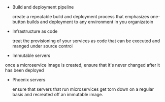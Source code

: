 * Build and deployment pipeline
 
  create a repeatable build and deployment process that emphasizes one-button builds and deployment to any environment in you organizatoin

* Infrastructure as code

  treat the provisioning of your services as code that can be executed and manged under source control

* Immutable servers

 once a microservice image is created, ensure that it's never changed after it has been deployed

* Phoenix servers
  
  ensure that servers that run microservices get torn down on a regular basis and recreated off an immutable image.
  
  
